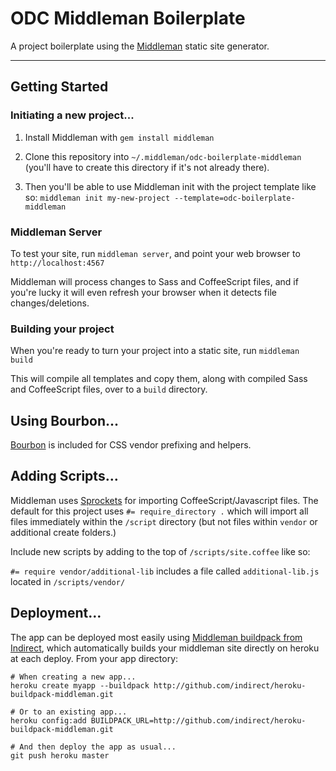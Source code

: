 # ODC Middleman Boilerplate

A project boilerplate using the [Middleman](http://middlemanapp.com/) static site generator.

----

## Getting Started

### Initiating a new project...

1. Install Middleman with `gem install middleman`

2. Clone this repository into `~/.middleman/odc-boilerplate-middleman` (you'll have to create this directory if it's not already there).

3. Then you'll be able to use Middleman init with the project template like so: `middleman init my-new-project --template=odc-boilerplate-middleman`

### Middleman Server

To test your site, run `middleman server`, and point your web browser to `http://localhost:4567`

Middleman will process changes to Sass and CoffeeScript files, and if you're lucky it will even refresh your browser when it detects file changes/deletions.

### Building your project

When you're ready to turn your project into a static site, run `middleman build`

This will compile all templates and copy them, along with compiled Sass and CoffeeScript files, over to a `build` directory.

## Using Bourbon...

[Bourbon](http://bourbon.io) is included for CSS vendor prefixing and helpers.

## Adding Scripts…

Middleman uses [Sprockets](https://github.com/sstephenson/sprockets) for importing CoffeeScript/Javascript files. The default for this project uses `#= require_directory .` which will import all files immediately within the `/script` directory (but not files within `vendor` or additional create folders.)

Include new scripts by adding to the top of `/scripts/site.coffee` like so:

`#= require vendor/additional-lib` includes a file called `additional-lib.js` located in `/scripts/vendor/`

## Deployment…

The app can be deployed most easily using [Middleman buildpack from Indirect](https://github.com/indirect/middleman-heroku-static-app), which automatically builds your middleman site directly on heroku at each deploy. From your app directory:

```
# When creating a new app...
heroku create myapp --buildpack http://github.com/indirect/heroku-buildpack-middleman.git

# Or to an existing app...
heroku config:add BUILDPACK_URL=http://github.com/indirect/heroku-buildpack-middleman.git

# And then deploy the app as usual...
git push heroku master
```